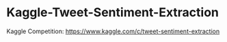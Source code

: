 # Kaggle-Tweet-Sentiment-Extraction

Kaggle Competition:
https://www.kaggle.com/c/tweet-sentiment-extraction
